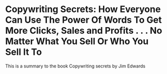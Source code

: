 # Copywriting Secrets: How Everyone Can Use The Power Of Words To Get More Clicks, Sales and Profits . . . No Matter What You Sell Or Who You Sell It To

This is a summary to the book Copywriting secrets by Jim Edwards

